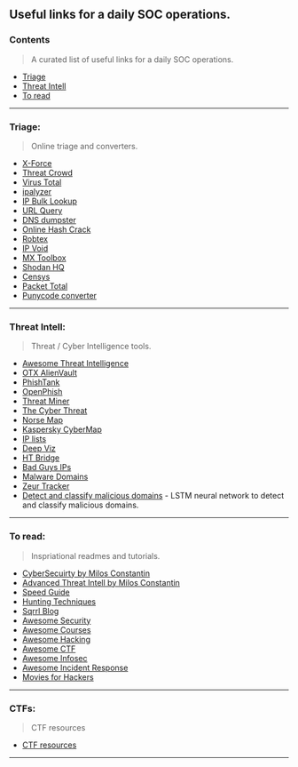 ## Useful links for a daily SOC operations. 

### Contents

> A curated list of useful links for a daily SOC operations.

- [Triage](#Triage)
- [Threat Intell](#threat-intell)
- [To read](#to-read)

---

### Triage:

> Online triage and converters. 

- [X-Force](https://exchange.xforce.ibmcloud.com/new)
- [Threat Crowd](https://www.threatcrowd.org/)
- [Virus Total](https://www.virustotal.com/)
- [ipalyzer](https://www.ipalyzer.com/)
- [IP Bulk Lookup](https://www.infobyip.com/ipbulklookup.php)
- [URL Query](http://urlquery.net/)
- [DNS dumpster](https://dnsdumpster.com/)
- [Online Hash Crack](https://www.onlinehashcrack.com/)
- [Robtex](https://www.robtex.com/)
- [IP Void](http://www.ipvoid.com/)
- [MX Toolbox](http://mxtoolbox.com/SuperTool.aspx)
- [Shodan HQ](https://www.shodan.io/)
- [Censys](https://censys.io/)
- [Packet Total](https://www.packettotal.com/)
- [Punycode converter](https://www.punycoder.com)

---

### Threat Intell:

> Threat / Cyber Intelligence tools.

- [Awesome Threat Intelligence](https://github.com/hslatman/awesome-threat-intelligence)
- [OTX AlienVault](https://otx.alienvault.com/)
- [PhishTank](https://www.phishtank.com/)
- [OpenPhish](https://openphish.com/)
- [Threat Miner](https://www.threatminer.org/)
- [The Cyber Threat](http://thecyberthreat.com/cyber-threat-intelligence-feeds/)
- [Norse Map](http://map.norsecorp.com/#/)
- [Kaspersky CyberMap](https://cybermap.kaspersky.com/)
- [IP lists](http://iplists.firehol.org/)
- [Deep Viz](https://intel.deepviz.com/)
- [HT Bridge](https://www.htbridge.com/radar/)
- [Bad Guys IPs](http://cinsscore.com/list/ci-badguys.txt)
- [Malware Domains](http://www.malwaredomains.com/)
- [Zeur Tracker](https://zeustracker.abuse.ch/blocklist.php)
- [Detect and classify malicious domains](https://github.com/andrewaeva/lstm_dga) - LSTM neural network to detect and classify malicious domains.

---

### To read:

> Inspriational readmes and tutorials.

- [CyberSecuirty by Milos Constantin](http://www.scoop.it/t/cybersecurity-by-milos-constantin)
- [Advanced Threat Intell by Milos Constantin](http://www.scoop.it/t/advanced-threats-intelligence-technology)
- [Speed Guide](http://www.speedguide.net/)
- [Hunting Techniques](http://sqrrl.com/media/Common-Techniques-for-Hunting.pdf)
- [Sqrrl Blog](http://blog.sqrrl.com/)
- [Awesome Security](https://github.com/sbilly/awesome-security)
- [Awesome Courses](https://github.com/prakhar1989/awesome-courses)
- [Awesome Hacking](https://github.com/carpedm20/awesome-hacking)
- [Awesome CTF](https://github.com/apsdehal/awesome-ctf)
- [Awesome Infosec](https://github.com/onlurking/awesome-infosec)
- [Awesome Incident Response](https://github.com/meirwah/awesome-incident-response)
- [Movies for Hackers](https://github.com/k4m4/movies-for-hackers)

---

### CTFs:

> CTF resources

- [CTF resources](https://github.com/ctfs)

---

